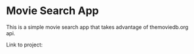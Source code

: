 # Movie Search App

This is a simple movie search app that takes advantage of themoviedb.org api.

Link to project: 

